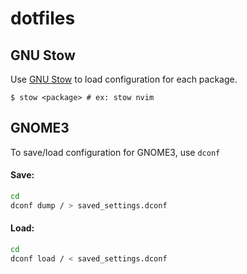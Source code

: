 # dotfiles

## GNU Stow

Use [GNU Stow](https://www.gnu.org/software/stow/) to load configuration for
each package.

```shell
$ stow <package> # ex: stow nvim
```

## GNOME3

To save/load configuration for GNOME3, use `dconf`  

#### Save:
```bash
cd
dconf dump / > saved_settings.dconf
```

#### Load:
```bash
cd
dconf load / < saved_settings.dconf
```

